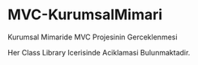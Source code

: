 # MVC-KurumsalMimari
Kurumsal Mimaride MVC Projesinin Gerceklenmesi

Her Class Library Icerisinde Aciklamasi Bulunmaktadir.
